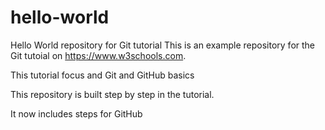 # hello-world
Hello World repository for Git tutorial
This is an example repository for the Git tutoial on https://www.w3schools.com.

This tutorial focus and Git and GitHub basics

This repository is built step by step in the tutorial.

It now includes steps for GitHub
